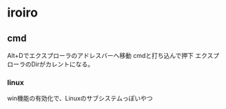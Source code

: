 # iroiro

## cmd

Alt+Dでエクスプローラのアドレスバーへ移動
cmdと打ち込んで押下
エクスプローラのDirがカレントになる。

### linux

win機能の有効化で、Linuxのサブシステムっぽいやつ